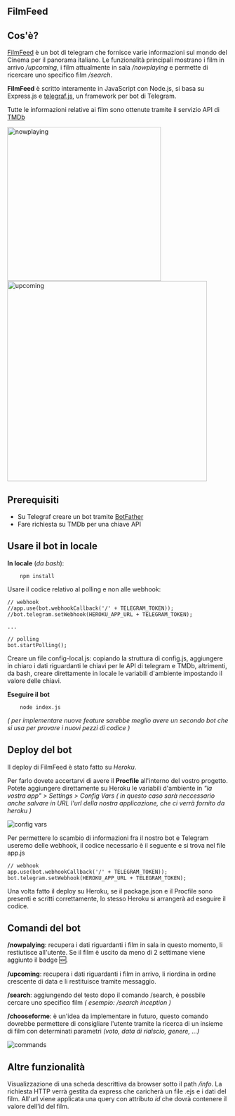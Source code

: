 ## FilmFeed

## Cos'è?
[FilmFeed](https://t.me/filmfeedbot) è un bot di telegram che fornisce varie informazioni sul mondo del Cinema per il panorama italiano. 
Le funzionalità principali mostrano i film in arrivo _/upcoming_, i film attualmente in sala _/nowplaying_ e permette di ricercare uno specifico film _/search_.

**FilmFeed** è scritto interamente in JavaScript con Node.js, si basa su Express.js e [telegraf.js](https://telegraf.js.org/#/), un framework per bot di Telegram.

Tutte le informazioni relative ai film sono ottenute tramite il servizio API di [TMDb](https://www.themoviedb.org/documentation/api)

<div>
    <img src="/img/nowplaying.png" width="350" title="nowplaying">
    <img src="/img/upcoming.png" width="455" title="upcoming">
</div>

## Prerequisiti

-   Su Telegraf creare un bot tramite [BotFather](https://telegram.me/botfather)
-   Fare richiesta su TMDb per una chiave API

## Usare il bot in locale

**In locale** (_da bash_):

```
    npm install
```

Usare il codice relativo al polling e non alle webhook:

```
// webhook
//app.use(bot.webhookCallback('/' + TELEGRAM_TOKEN));
//bot.telegram.setWebhook(HEROKU_APP_URL + TELEGRAM_TOKEN);

...

// polling
bot.startPolling();
```

Creare un file config-local.js: copiando la struttura di config.js, aggiungere in chiaro i dati riguardanti le chiavi per le API di telegram e TMDb, altrimenti, da bash, creare direttamente in locale le variabili d'ambiente impostando il valore delle chiavi. 

**Eseguire il bot**

```
    node index.js
```

_( per implementare nuove feature sarebbe meglio avere un secondo bot che si usa per provare i nuovi pezzi di codice )_

## Deploy del bot

Il deploy di FilmFeed è stato fatto su _Heroku_.

Per farlo dovete accertarvi di avere il **Procfile** all'interno del vostro progetto. 
Potete aggiungere direttamente su Heroku le variabili d'ambiente in _"la vostra app" > Settings > Config Vars_
_( in questo caso sarà neccessario anche salvare in URL l'url della nostra applicazione, che ci verrà fornito da heroku )_

![config vars](/img/configvars.png)

Per permettere lo scambio di informazioni fra il nostro bot e Telegram useremo delle webhook, il codice necessario è il seguente e si trova nel file app.js

```
// webhook
app.use(bot.webhookCallback('/' + TELEGRAM_TOKEN));
bot.telegram.setWebhook(HEROKU_APP_URL + TELEGRAM_TOKEN);
```

Una volta fatto il deploy su Heroku, se il package.json e il Procfile sono presenti e scritti correttamente, lo stesso Heroku si arrangerà ad eseguire il codice.

## Comandi del bot

**/nowpalying**: recupera i dati riguardanti i film in sala in questo momento, li restiutisce all'utente. Se il film è uscito da meno di 2 settimane viene aggiunto il badge 🆕.

**/upcoming**: recupera i dati riguardanti i film in arrivo, li riordina in ordine crescente di data e li restituisce tramite messaggio.

**/search**: aggiungendo del testo dopo il comando /search, è possbile cercare uno specifico film _( esempio: /search inception )_

**/chooseforme**: è un'idea da implementare in futuro, questo comando dovrebbe permettere di consigliare l'utente tramite la ricerca di un insieme di film con determinati parametri _(voto, data di rialscio, genere, ...)_



![commands](/img/commands.png)

## Altre funzionalità

Visualizzazione di una scheda descrittiva da browser sotto il path _/info_. La richiesta HTTP verrà gestita da express che caricherà un file .ejs e i dati del film. All'url viene applicata una query con attributo _id_ che dovrà contenere il valore dell'id del film.
